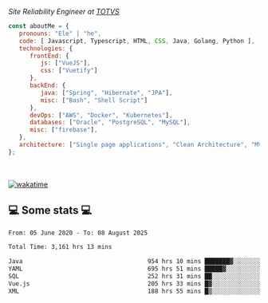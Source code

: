 <p><em>Site Reliability Engineer at <a href="https://www.totvs.com/">TOTVS</a></br>
</em></p>


```javascript
const aboutMe = {
   pronouns: "Ele" | "he",
   code: [ Javascript, Typescript, HTML, CSS, Java, Golang, Python ],
   technologies: {
      frontEnd: {
         js: ["VueJS"],
         css: ["Vuetify"]
      },
      backEnd: {
         java: ["Spring", "Hibernate", "JPA"],
         misc: ["Bash", "Shell Script"]
      },
      devOps: ["AWS", "Docker", "Kubernetes"],
      databases: ["Oracle", "PostgreSQL", "MySQL"],
      misc: ["firebase"],
   },
   architecture: ["Single page applications", "Clean Architecture", "MVC", "Microservices"],
};
```
</br></br>
[![wakatime](https://wakatime.com/badge/user/a3a8ed06-d304-4d6b-bc86-4adc418cdea7.svg)](https://wakatime.com/@a3a8ed06-d304-4d6b-bc86-4adc418cdea7)
<h2>💻 Some stats 💻</h2>

<!--START_SECTION:waka-->

```txt
From: 05 June 2020 - To: 08 August 2025

Total Time: 3,161 hrs 13 mins

Java                                   954 hrs 10 mins ███████▓░░░░░░░░░░░░░░░░░   30.18 %
YAML                                   695 hrs 51 mins █████▓░░░░░░░░░░░░░░░░░░░   22.01 %
SQL                                    252 hrs 31 mins ██░░░░░░░░░░░░░░░░░░░░░░░   07.99 %
Vue.js                                 205 hrs 33 mins █▓░░░░░░░░░░░░░░░░░░░░░░░   06.50 %
XML                                    188 hrs 55 mins █▒░░░░░░░░░░░░░░░░░░░░░░░   05.98 %
```

<!--END_SECTION:waka-->

